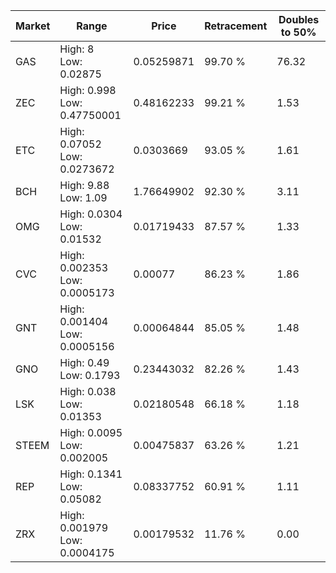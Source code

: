 | Market | Range | Price| Retracement | Doubles to 50% |
| --- | --- | --- | --- | --- |
| GAS | High: 8<br />Low: 0.02875 | 0.05259871 | 99.70 % | 76.32 |
| ZEC | High: 0.998<br />Low: 0.47750001 | 0.48162233 | 99.21 % | 1.53 |
| ETC | High: 0.07052<br />Low: 0.0273672 | 0.0303669 | 93.05 % | 1.61 |
| BCH | High: 9.88<br />Low: 1.09 | 1.76649902 | 92.30 % | 3.11 |
| OMG | High: 0.0304<br />Low: 0.01532 | 0.01719433 | 87.57 % | 1.33 |
| CVC | High: 0.002353<br />Low: 0.0005173 | 0.00077 | 86.23 % | 1.86 |
| GNT | High: 0.001404<br />Low: 0.0005156 | 0.00064844 | 85.05 % | 1.48 |
| GNO | High: 0.49<br />Low: 0.1793 | 0.23443032 | 82.26 % | 1.43 |
| LSK | High: 0.038<br />Low: 0.01353 | 0.02180548 | 66.18 % | 1.18 |
| STEEM | High: 0.0095<br />Low: 0.002005 | 0.00475837 | 63.26 % | 1.21 |
| REP | High: 0.1341<br />Low: 0.05082 | 0.08337752 | 60.91 % | 1.11 |
| ZRX | High: 0.001979<br />Low: 0.0004175 | 0.00179532 | 11.76 % | 0.00 |

